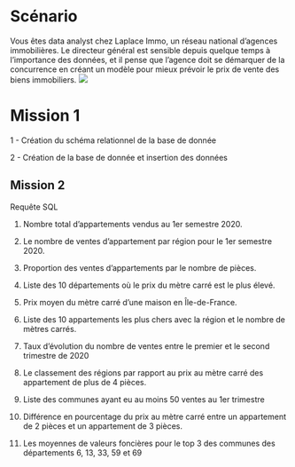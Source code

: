 <h1>Scénario</h1>

Vous êtes data analyst chez Laplace Immo, un réseau national d’agences immobilières. Le directeur général est sensible depuis quelque temps à l’importance des données, et il pense que l’agence doit se démarquer de la concurrence en créant un modèle pour mieux prévoir le prix de vente des biens immobiliers. 
<img src="https://user.oc-static.com/upload/2020/11/24/16062363168182_image1.png">

<h1>Mission 1</h1>
  1 - Création du schéma relationnel de la base de donnée
  
  2 - Création de la base de donnée et insertion des données
  
<h2>Mission 2 </h2>
Requête SQL
  
  1. Nombre total d’appartements vendus au 1er semestre 2020.
  
  2. Le nombre de ventes d’appartement par région pour le 1er semestre 2020.
  
  3. Proportion des ventes d’appartements par le nombre de pièces.
  
  4. Liste des 10 départements où le prix du mètre carré est le plus élevé.
  
  5. Prix moyen du mètre carré d’une maison en Île-de-France.
  
  6. Liste des 10 appartements les plus chers avec la région et le nombre
  de mètres carrés.
  
  7. Taux d’évolution du nombre de ventes entre le premier et le second
  trimestre de 2020
  
  8. Le classement des régions par rapport au prix au mètre carré des
  appartement de plus de 4 pièces.
  
  9. Liste des communes ayant eu au moins 50 ventes au 1er trimestre
  
  10. Différence en pourcentage du prix au mètre carré entre un
  appartement de 2 pièces et un appartement de 3 pièces.
  
  11. Les moyennes de valeurs foncières pour le top 3 des communes des
  départements 6, 13, 33, 59 et 69
